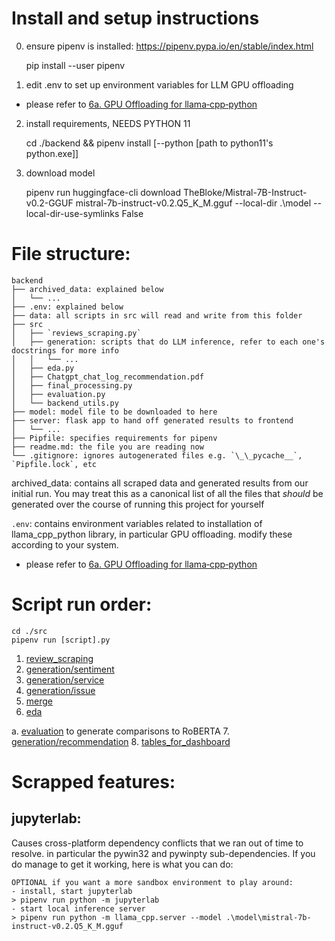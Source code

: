 # Install and setup instructions
0. ensure pipenv is installed: https://pipenv.pypa.io/en/stable/index.html

    pip install --user pipenv

1. edit .env to set up environment variables for LLM GPU offloading
- please refer to [6a. GPU Offloading for llama‐cpp‐python](https://github.com/calebleehy/gxs-sentiment-analysis/wiki/6a.-GPU-Offloading-for-llama%E2%80%90cpp%E2%80%90python)

2. install requirements, NEEDS PYTHON 11

    cd ./backend && pipenv install [--python [path to python11's python.exe]]

3. download model

    pipenv run huggingface-cli download TheBloke/Mistral-7B-Instruct-v0.2-GGUF mistral-7b-instruct-v0.2.Q5_K_M.gguf --local-dir .\model --local-dir-use-symlinks False

# File structure:
	backend
	├── archived_data: explained below
	│	└── ...
	├── .env: explained below
	├── data: all scripts in src will read and write from this folder
	├── src
	│	├── `reviews_scraping.py`
	│	├── generation: scripts that do LLM inference, refer to each one's docstrings for more info
	│	│	└── ...
	│	├── eda.py
	│	├── Chatgpt_chat_log_recommendation.pdf
	│	├── final_processing.py
	│	├── evaluation.py
	│	└── backend_utils.py
	├── model: model file to be downloaded to here
	├── server: flask app to hand off generated results to frontend 
	│	└── ...
	├── Pipfile: specifies requirements for pipenv
	├── readme.md: the file you are reading now
	└── .gitignore: ignores autogenerated files e.g. `\_\_pycache__`, `Pipfile.lock`, etc

archived_data: contains all scraped data and generated results from our initial run. You may treat this as a canonical list of all the files that *should* be generated over the course of running this project for yourself

`.env`: contains environment variables related to installation of llama_cpp_python library, in particular GPU offloading. modify these according to your system. 
- please refer to [6a. GPU Offloading for llama‐cpp‐python](https://github.com/calebleehy/gxs-sentiment-analysis/wiki/6a.-GPU-Offloading-for-llama%E2%80%90cpp%E2%80%90python)

# Script run order:
    cd ./src
	pipenv run [script].py
1. [review_scraping](src/review_scraping.py)
2. [generation/sentiment](src/generation/sentiment.py)
3. [generation/service](src/generation/service.py)
4. [generation/issue](src/generation/issue.py)
5. [merge](src/merge.py)
6. [eda](src/eda.py)

  a. [evaluation](src/evaluation.py) to generate comparisons to RoBERTA
7. [generation/recommendation](src/generation/recommendation.py)
8. [tables_for_dashboard](src/tables_for_dashboard.py)

# Scrapped features: 
## jupyterlab: 
Causes cross-platform dependency conflicts that we ran out of time to resolve. in particular the pywin32 and pywinpty sub-dependencies. If you do manage to get it working, here is what you can do:

	OPTIONAL if you want a more sandbox environment to play around: 
	- install, start jupyterlab
	> pipenv run python -m jupyterlab
	- start local inference server
	> pipenv run python -m llama_cpp.server --model .\model\mistral-7b-instruct-v0.2.Q5_K_M.gguf

